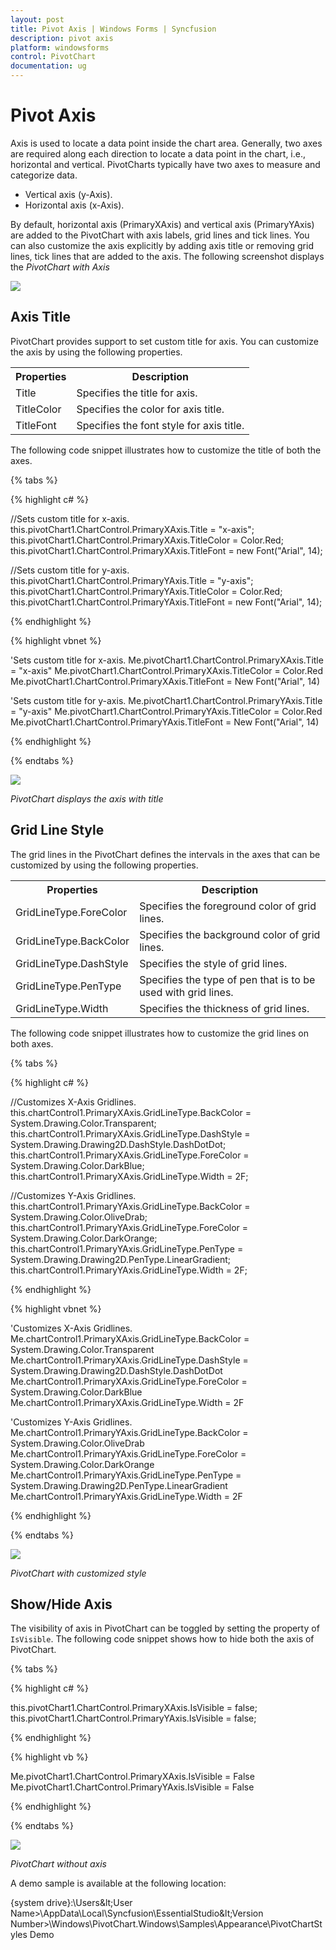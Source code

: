 ```yaml
---
layout: post
title: Pivot Axis | Windows Forms | Syncfusion
description: pivot axis
platform: windowsforms
control: PivotChart
documentation: ug
---
```


# Pivot Axis

Axis is used to locate a data point inside the chart area. Generally, two axes are required along each direction to locate a data point in the chart, i.e., horizontal and vertical. PivotCharts typically have two axes to measure and categorize data.

* Vertical axis (y-Axis).
* Horizontal axis (x-Axis).

By default, horizontal axis (PrimaryXAxis) and vertical axis (PrimaryYAxis) are added to the PivotChart with axis labels, grid lines and tick lines. You can also customize the axis explicitly by adding axis title or removing grid lines, tick lines that are added to the axis. The following screenshot displays the _PivotChart with Axis_

![](PivotAxis_images/PivotAxes_image3.png)

## Axis Title

PivotChart provides support to set custom title for axis. You can customize the axis by using the following properties.

<table>
<tr>
<th>
Properties</th><th>
Description</th></tr>
<tr>
<td>
Title</td><td>
Specifies the title for axis.</td></tr>
<tr>
<td>
TitleColor</td><td>
Specifies the color for axis title.</td></tr>
<tr>
<td>
TitleFont</td><td>
Specifies the font style for axis title.</td></tr>
</table>

The following code snippet illustrates how to customize the title of both the axes.

{% tabs %}

{% highlight c# %}

//Sets custom title for x-axis.
this.pivotChart1.ChartControl.PrimaryXAxis.Title = "x-axis";
this.pivotChart1.ChartControl.PrimaryXAxis.TitleColor = Color.Red;
this.pivotChart1.ChartControl.PrimaryXAxis.TitleFont = new Font("Arial", 14);

//Sets custom title for y-axis.
this.pivotChart1.ChartControl.PrimaryYAxis.Title = "y-axis";
this.pivotChart1.ChartControl.PrimaryYAxis.TitleColor = Color.Red;
this.pivotChart1.ChartControl.PrimaryYAxis.TitleFont = new Font("Arial", 14);

{% endhighlight %}

{% highlight vbnet %}

'Sets custom title for x-axis.
Me.pivotChart1.ChartControl.PrimaryXAxis.Title = "x-axis"
Me.pivotChart1.ChartControl.PrimaryXAxis.TitleColor = Color.Red
Me.pivotChart1.ChartControl.PrimaryXAxis.TitleFont = New Font("Arial", 14)

'Sets custom title for y-axis.
Me.pivotChart1.ChartControl.PrimaryYAxis.Title = "y-axis"
Me.pivotChart1.ChartControl.PrimaryYAxis.TitleColor = Color.Red
Me.pivotChart1.ChartControl.PrimaryYAxis.TitleFont = New Font("Arial", 14)

{% endhighlight %}

{% endtabs %}

![](PivotAxis_images/PivotAxes_image1.png)

*PivotChart displays the axis with title*

## Grid Line Style

The grid lines in the PivotChart defines the intervals in the axes that can be customized by using the following properties.

<table>
<tr>
<th>
Properties</th><th>
Description</th></tr>
<tr>
<td>
GridLineType.ForeColor</td><td>
Specifies the foreground color of grid lines.</td></tr>
<tr>
<td>
GridLineType.BackColor</td><td>
Specifies the background color of grid lines.</td></tr>
<tr>
<td>
GridLineType.DashStyle</td><td>
Specifies the style of grid lines.</td></tr>
<tr>
<td>
GridLineType.PenType</td><td>
Specifies the type of pen that is to be used with grid lines.</td></tr>
<tr>
<td>
GridLineType.Width</td><td>
Specifies the thickness of grid lines.</td></tr>
</table>

The following code snippet illustrates how to customize the grid lines on both axes.

{% tabs %}

{% highlight c# %}

//Customizes X-Axis Gridlines.
this.chartControl1.PrimaryXAxis.GridLineType.BackColor = System.Drawing.Color.Transparent;
this.chartControl1.PrimaryXAxis.GridLineType.DashStyle = System.Drawing.Drawing2D.DashStyle.DashDotDot;
this.chartControl1.PrimaryXAxis.GridLineType.ForeColor = System.Drawing.Color.DarkBlue;
this.chartControl1.PrimaryXAxis.GridLineType.Width = 2F;

//Customizes Y-Axis Gridlines.
this.chartControl1.PrimaryYAxis.GridLineType.BackColor = System.Drawing.Color.OliveDrab;
this.chartControl1.PrimaryYAxis.GridLineType.ForeColor = System.Drawing.Color.DarkOrange;
this.chartControl1.PrimaryYAxis.GridLineType.PenType = System.Drawing.Drawing2D.PenType.LinearGradient;
this.chartControl1.PrimaryYAxis.GridLineType.Width = 2F;

{% endhighlight %}

{% highlight vbnet %}

'Customizes X-Axis Gridlines.
Me.chartControl1.PrimaryXAxis.GridLineType.BackColor = System.Drawing.Color.Transparent
Me.chartControl1.PrimaryXAxis.GridLineType.DashStyle = System.Drawing.Drawing2D.DashStyle.DashDotDot
Me.chartControl1.PrimaryXAxis.GridLineType.ForeColor = System.Drawing.Color.DarkBlue
Me.chartControl1.PrimaryXAxis.GridLineType.Width = 2F

'Customizes Y-Axis Gridlines.
Me.chartControl1.PrimaryYAxis.GridLineType.BackColor = System.Drawing.Color.OliveDrab
Me.chartControl1.PrimaryYAxis.GridLineType.ForeColor = System.Drawing.Color.DarkOrange
Me.chartControl1.PrimaryYAxis.GridLineType.PenType = System.Drawing.Drawing2D.PenType.LinearGradient
Me.chartControl1.PrimaryYAxis.GridLineType.Width = 2F

{% endhighlight %}

{% endtabs %}

![](PivotAxis_images/PivotAxes_image2.png)

*PivotChart with customized style*

## Show/Hide Axis

The visibility of axis in PivotChart can be toggled by setting the property of `IsVisible`. The following code snippet shows how to hide both the axis of PivotChart.

{% tabs %}

{% highlight c# %}

this.pivotChart1.ChartControl.PrimaryXAxis.IsVisible = false;
this.pivotChart1.ChartControl.PrimaryYAxis.IsVisible = false;

{% endhighlight %}

{% highlight vb %}

Me.pivotChart1.ChartControl.PrimaryXAxis.IsVisible = False
Me.pivotChart1.ChartControl.PrimaryYAxis.IsVisible = False

{% endhighlight %}

{% endtabs %}

![](PivotAxis_images/PivotAxes_image4.png)

_PivotChart without axis_

A demo sample is available at the following location:

{system drive}:\Users\&lt;User Name&gt;\AppData\Local\Syncfusion\EssentialStudio\&lt;Version Number&gt;\Windows\PivotChart.Windows\Samples\Appearance\PivotChartStyles Demo